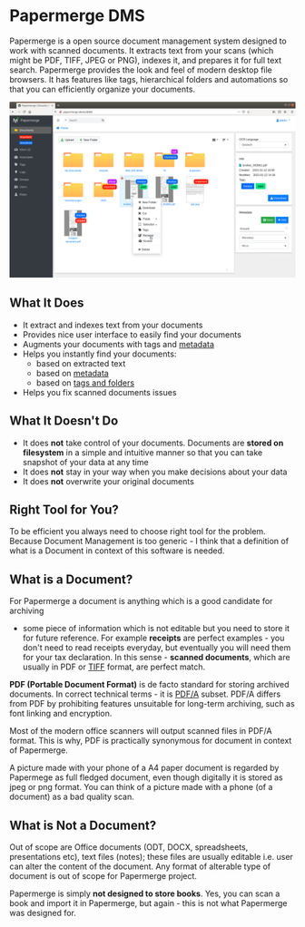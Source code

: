 # Papermerge DMS

Papermerge is a open source document management system designed to work with
scanned documents. It extracts text from your scans (which might be PDF, TIFF,
JPEG or PNG), indexes it, and prepares it for full text search. Papermerge
provides the look and feel of modern desktop file browsers. It has features like
tags, hierarchical folders and automations so that you can efficiently organize
your documents.


![Papermerge screenshot](img/document-management-system-screenshot.png)

## What It Does

* It extract and indexes text from your documents
* Provides nice user interface to easily find your documents
* Augments your documents with tags and [metadata](user/metadata.md)
* Helps you instantly find your documents:
    * based on extracted text
    * based on [metadata](user/metadata.md)
    * based on [tags and folders](user/tags-and-folders.md)
* Helps you fix scanned documents issues


## What It Doesn't Do

* It does **not** take control of your documents. Documents are **stored on
  filesystem** in a simple and intuitive manner so that you can take snapshot of
  your data at any time
* It does **not** stay in your way when you make decisions about your data
* It does **not** overwrite your original documents


## Right Tool for You?


To be efficient you always need to choose right tool for the problem. Because
Document Management is too generic - I think that a definition of what is a
Document in context of this software is needed.


## What is a Document?


For Papermerge a document is anything which is a good candidate for archiving
- some piece of information which is not editable but you need to store it for
future reference. For example **receipts** are perfect examples - you don't
need to read receipts everyday, but eventually you will need them for your tax
declaration. In this sense - **scanned documents**, which are usually in PDF
or [TIFF](https://en.wikipedia.org/wiki/TIFF) format, are perfect match.

**PDF (Portable Document Format)** is de facto standard for storing archived
documents. In correct technical terms - it is [PDF/A](https://en.wikipedia.org/wiki/PDF/A) subset.
PDF/A differs from PDF by prohibiting features unsuitable for long-term archiving, such as font linking
and encryption.

Most of the modern office scanners will output scanned files in PDF/A format.
This is why, PDF is practically synonymous for document in context of
Papermerge.

A picture made with your phone of a A4 paper document is regarded by Papermege
as full fledged document, even though digitally it is stored as jpeg or png
format. You can think of a picture made with a phone (of a document) as a bad
quality scan.

## What is Not a Document?

Out of scope are Office documents (ODT, DOCX, spreadsheets, presentations
etc), text files (notes); these files are usually editable i.e. user can alter
the content of the document. Any format of alterable type of document is out of scope
for Papermerge project.


Papermerge is simply **not designed to store books**. Yes, you can scan a book
and import it in Papermerge, but again - this is not what Papermerge was
designed for.
